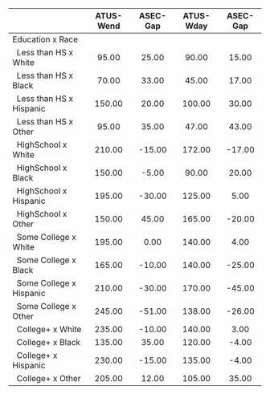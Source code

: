 
|                      |    ATUS-Wend |     ASEC-Gap |    ATUS-Wday |     ASEC-Gap |
| -------------------- | :----------: | :----------: | :----------: | :----------: |
| Education x Race     |              |              |              |              |
| &nbsp;&nbsp;Less than HS x White |        95.00 |        25.00 |        90.00 |        15.00 |
| &nbsp;&nbsp;Less than HS x Black |        70.00 |        33.00 |        45.00 |        17.00 |
| &nbsp;&nbsp;Less than HS x Hispanic |       150.00 |        20.00 |       100.00 |        30.00 |
| &nbsp;&nbsp;Less than HS x Other |        95.00 |        35.00 |        47.00 |        43.00 |
| &nbsp;&nbsp;HighSchool x White |       210.00 |       -15.00 |       172.00 |       -17.00 |
| &nbsp;&nbsp;HighSchool x Black |       150.00 |        -5.00 |        90.00 |        20.00 |
| &nbsp;&nbsp;HighSchool x Hispanic |       195.00 |       -30.00 |       125.00 |         5.00 |
| &nbsp;&nbsp;HighSchool x Other |       150.00 |        45.00 |       165.00 |       -20.00 |
| &nbsp;&nbsp;Some College x White |       195.00 |         0.00 |       140.00 |         4.00 |
| &nbsp;&nbsp;Some College x Black |       165.00 |       -10.00 |       140.00 |       -25.00 |
| &nbsp;&nbsp;Some College x Hispanic |       210.00 |       -30.00 |       170.00 |       -45.00 |
| &nbsp;&nbsp;Some College x Other |       245.00 |       -51.00 |       138.00 |       -26.00 |
| &nbsp;&nbsp;College+ x White |       235.00 |       -10.00 |       140.00 |         3.00 |
| &nbsp;&nbsp;College+ x Black |       135.00 |        35.00 |       120.00 |        -4.00 |
| &nbsp;&nbsp;College+ x Hispanic |       230.00 |       -15.00 |       135.00 |        -4.00 |
| &nbsp;&nbsp;College+ x Other |       205.00 |        12.00 |       105.00 |        35.00 |

